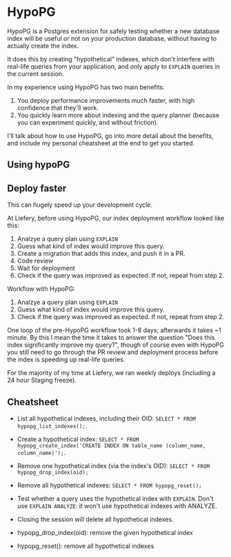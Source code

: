 # HypoPG 

HypoPG is a Postgres extension for safely testing whether a new database index will be useful or not on your production database, without having to actually create the index.

It does this by creating "hypothetical" indexes, which don't interfere with real-life queries from your application, and only apply to `EXPLAIN` queries in the current session.

In my experience using HypoPG has two main benefits:
1. You deploy performance improvements much faster, with high confidence that they'll work.
1. You quickly learn more about indexing and the query planner (because you can experiment quickly, and without friction).

I'll talk about how to use HypoPG, go into more detail about the benefits, and include my personal cheatsheet at the end to get you started.

## Using hypoPG




## Deploy faster
This can hugely speed up your development cycle.

At Liefery, before using HypoPG, our index deployment workflow looked like this:
1. Analzye a query plan using `EXPLAIN`
1. Guess what kind of index would improve this query.
1. Create a migration that adds this index, and push it in a PR.
1. Code review
1. Wait for deployment
1. Check if the query was improved as expected. If not, repeat from step 2.

Workflow with HypoPG:
1. Analzye a query plan using `EXPLAIN`
1. Guess what kind of index would improve this query.
1. Check if the query was improved as expected. If not, repeat from step 2.

One loop of the pre-HypoPG workflow took 1-8 days; afterwards it takes ~1 minute. By this I mean the time it takes to answer the question "Does this index significantly improve my query?", though of course even with HypoPG you still need to go through the PR review and deployment process before the index is speeding up real-life queries.

For the majority of my time at Liefery, we ran weekly deploys (including a 24 hour Staging freeze).

## Cheatsheet
- List all hypothetical indexes, including their OID: `SELECT * FROM hypopg_list_indexes();`.
- Create a hypothetical index: `SELECT * FROM hypopg_create_index('CREATE INDEX ON table_name (column_name, column_name)');`.
- Remove one hypothetical index (via the index's OID): `SELECT * FROM hypopg_drop_index(oid);`
- Remove all hypothetical indexes:  `SELECT * FROM hypopg_reset();`

- Test whether a query uses the hypothetical index with `EXPLAIN`. Don't use `EXPLAIN ANALYZE`: it won't use hypothetical indexes with ANALYZE.
- Closing the session will delete all hypothetical indexes.
- hypopg_drop_index(oid): remove the given hypothetical index
- hypopg_reset(): remove all hypothetical indexes


